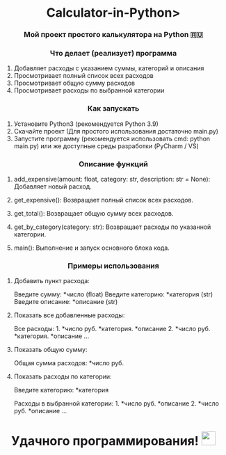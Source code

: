 <h1 align="center">Calculator-in-Python></h1>
<h3 align="center">Мой проект простого калькулятора на Python 🇷🇺</h3>

<h3 align="center">Что делает (реализует) программа</h3>

1. Добавляет расходы с указанием суммы, категорий и описания
2. Просмотривает полный список всех расходов
3. Просмотривает общую сумму расходов
4. Просмотривает расходы по выбранной категории

<h3 align="center">Как запускать</h3>

1. Установите Python3 (рекомендуется Python 3.9)
2. Скачайте проект (Для простого использования достаточно main.py)
3. Запустите программу (рекомендуется использовать cmd: python main.py) или же доступные среды разработки (PyCharm / VS)

<h3 align="center">Описание функций</h3>

1. add_expensive(amount: float, category: str, description: str = None):
    Добавляет новый расход.

2. get_expensive():
    Возвращает полный список всех расходов.

3. get_total():
    Возвращает общую сумму всех расходов.

4. get_by_category(category: str):
    Возвращает расходы по указанной категории.

5. main():
    Выполнение и запуск основного блока кода.
   
<h3 align="center">Примеры использования</h3>

1. Добавить пункт расхода:

    Введите сумму: *число (float)
    Введите категорию: *категория (str)
    Введите описание: *описание (str)

2. Показать все добавленные расходы:

    Все расходы:
        1. *число руб. *категория. *описание
        2. *число руб. *категория. *описание
        ...

3. Показать общую сумму:

    Общая сумма расходов: *число руб.

4. Показать расходы по категории:

    Введите категорию: *категория
   
    Расходы в выбранной категории:
         1. *число руб. *описание
         2. *число руб. *описание
        ...

<h1 align="center">Удачного программирования!
<img src="https://github.com/blackcater/blackcater/raw/main/images/Hi.gif" height="32"/></h1>
